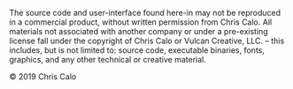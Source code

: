 The source code and user-interface found here-in may not be reproduced in
a commercial product, without written permission from Chris Calo. All
materials not associated with another company or under a pre-existing
license fall under the copyright of Chris Calo or Vulcan Creative, LLC. –
this includes, but is not limited to: source code, executable binaries,
fonts, graphics, and any other technical or creative material.

© 2019 Chris Calo
